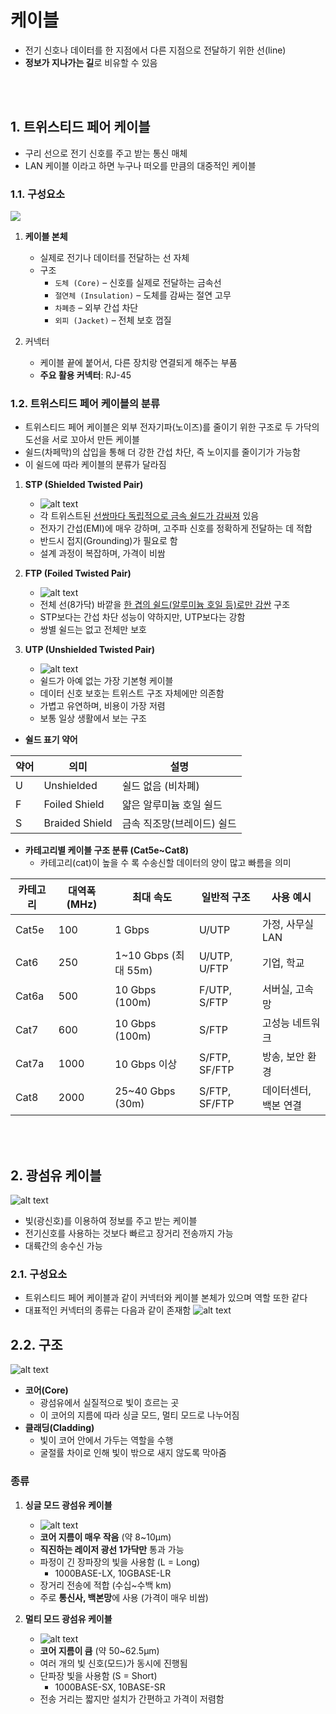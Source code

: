 # 케이블 
* 전기 신호나 데이터를 한 지점에서 다른 지점으로 전달하기 위한 선(line)
* **정보가 지나가는 길**로 비유할 수 있음

<br></br>

## 1. 트위스티드 페어 케이블
* 구리 선으로 전기 신호를 주고 받는 통신 매체
* LAN 케이블 이라고 하면 누구나 떠오를 만큼의 대중적인 케이블

### 1.1. 구성요소
![](<../설명사진/트위스티드 페어 케이블 생김새.png>)
1. **케이블 본체**
    * 실제로 전기나 데이터를 전달하는 선 자체
    * 구조
        * `도체 (Core)` – 신호를 실제로 전달하는 금속선
        * `절연체 (Insulation)` – 도체를 감싸는 절연 고무
        * `차폐층` – 외부 간섭 차단
        * `외피 (Jacket)` – 전체 보호 껍질

2. 커넥터
    * 케이블 끝에 붙어서, 다른 장치랑 연결되게 해주는 부품
    * **주요 활용 커넥터**: RJ-45

### 1.2. 트위스티드 페어 케이블의 분류
* 트위스티드 페어 케이블은 외부 전자기파(노이즈)를 줄이기 위한 구조로 두 가닥의 도선을 서로 꼬아서 만든 케이블
* 쉴드(차페막)의 삽입을 통해 더 강한 간섭 차단, 즉 노이지를 줄이기가 가능함
* 이 쉴드에 따라 케이블의 분류가 달라짐

1. **STP (Shielded Twisted Pair)**
    * ![alt text](<../설명사진/STP Cable.png>)
    * 각 트위스트된 <U>선쌍마다 독립적으로 금속 쉴드가 감싸져</U> 있음
    * 전자기 간섭(EMI)에 매우 강하며, 고주파 신호를 정확하게 전달하는 데 적합
    * 반드시 접지(Grounding)가 필요로 함 
    * 설계 과정이 복잡하며, 가격이 비쌈

2. **FTP (Foiled Twisted Pair)**
    * ![alt text](../설명사진/FTP.jpg)
    * 전체 선(8가닥) 바깥을 <U>한 겹의 쉴드(알루미늄 호일 등)로만 감싼</U> 구조
    * STP보다는 간섭 차단 성능이 약하지만, UTP보다는 강함
    * 쌍별 쉴드는 없고 전체만 보호

3. **UTP (Unshielded Twisted Pair)**
    * ![alt text](<../설명사진/UTP Cable.png>)
    * 쉴드가 아예 없는 가장 기본형 케이블
    * 데이터 신호 보호는 트위스트 구조 자체에만 의존함
    * 가볍고 유연하며, 비용이 가장 저렴
    * 보통 일상 생활에서 보는 구조

* **쉴드 표기 약어**

| 약어 | 의미           | 설명                  |
|------|----------------|-----------------------|
| U    | Unshielded     | 쉴드 없음 (비차폐)     |
| F    | Foiled Shield  | 얇은 알루미늄 호일 쉴드 |
| S    | Braided Shield | 금속 직조망(브레이드) 쉴드 |



* **카테고리별 케이블 구조 분류 (Cat5e~Cat8)**
    * 카테고리(cat)이 높을 수 록 수송신할 데이터의 양이 많고 빠름을 의미

 카테고리 | 대역폭 (MHz) | 최대 속도           | 일반적 구조          | 사용 예시             |
|----------|--------------|---------------------|----------------------|----------------------|
| Cat5e    | 100          | 1 Gbps              | U/UTP                | 가정, 사무실 LAN      |
| Cat6     | 250          | 1~10 Gbps (최대 55m)| U/UTP, U/FTP         | 기업, 학교            |
| Cat6a    | 500          | 10 Gbps (100m)      | F/UTP, S/FTP         | 서버실, 고속망        |
| Cat7     | 600          | 10 Gbps (100m)      | S/FTP                | 고성능 네트워크       |
| Cat7a    | 1000         | 10 Gbps 이상        | S/FTP, SF/FTP        | 방송, 보안 환경       |
| Cat8     | 2000         | 25~40 Gbps (30m)    | S/FTP, SF/FTP        | 데이터센터, 백본 연결  |


<br></br>

## 2. 광섬유 케이블
![alt text](<../설명사진/대륙간의 광섬유 케이블 연결.png>)
* 빛(광신호)를 이용하여 정보를 주고 받는 케이블
* 전기신호를 사용하는 것보다 빠르고 장거리 전송까지 가능
* 대륙간의 송수신 가능


### 2.1. 구성요소
* 트위스티드 페어 케이블과 같이 커넥터와 케이블 본체가 있으며 역할 또한 같다
* 대표적인 커넥터의 종류는 다음과 같이 존재함
![alt text](<../설명사진/광섬유 케이블 커넥터.png>)

## 2.2. 구조
![alt text](<../설명사진/광섬유 케이블 구조.png>)
* **코어(Core)**
    * 광섬유에서 실질적으로 빛이 흐르는 곳
    * 이 코어의 지름에 따라 싱글 모드, 멀티 모드로 나누어짐
* **클래딩(Cladding)**
    * 빛이 코어 안에서 가두는 역할을 수행
    * 굴절률 차이로 인해 빛이 밖으로 새지 않도록 막아줌  

### 종류
1. **싱글 모드 광섬유 케이블**
    * ![alt text](<../설명사진/싱글 모드 광섬유 케이블.png>)
    * **코어 지름이 매우 작음** (약 8~10μm)
    * **직진하는 레이저 광선 1가닥만** 통과 가능
    * 파정이 긴 장파장의 빛을 사용함 (L = Long)
        * 1000BASE-LX, 10GBASE-LR  
    * 장거리 전송에 적합 (수십~수백 km)
    * 주로 **통신사, 백본망**에 사용 (가격이 매우 비쌈)


2. **멀티 모드 광섬유 케이블**
    * ![alt text](<../설명사진/멀티 모드 광섬유 케이블.png>)
    * **코어 지름이 큼** (약 50~62.5μm)
    * 여러 개의 빛 신호(모드)가 동시에 진행됨
    * 단파장 빛을 사용함 (S = Short)
        * 1000BASE-SX, 10BASE-SR
    * 전송 거리는 짧지만 설치가 간편하고 가격이 저렴함